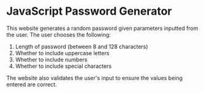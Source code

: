# JavaScript Password Generator

This website generates a random password given parameters inputted from the user.  The user chooses the following:

1. Length of password (between 8 and 128 characters)
2. Whether to include uppercase letters
3. Whether to include numbers
4. Whether to include special characters

The website also validates the user's input to ensure the values being entered are correct.